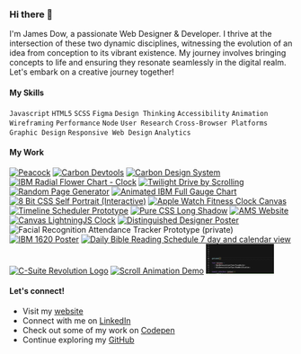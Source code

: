 ### Hi there 👋
I'm James Dow, a passionate Web Designer & Developer. I thrive at the intersection of these two dynamic disciplines, witnessing the evolution of an idea from conception to its vibrant existence. My journey involves bringing concepts to life and ensuring they resonate seamlessly in the digital realm. Let's embark on a creative journey together!

#### My Skills
`Javascript` `HTML5` `SCSS` `Figma` `Design Thinking` `Accessibility` `Animation` `Wireframing`
`Performance` `Node` `User Research` `Cross-Browser Platforms` `Graphic Design` `Responsive Web Design` `Analytics`

#### My Work
<a href="https://peacocktv.com" title="Peacock"><img src="https://github.com/photodow/photodow/assets/3793636/952e1e74-a014-4fc8-a021-fc99219029aa" width="24%" alt="Peacock" /></a> <a href="https://ibm.biz/carbon-devtools-chrome" title="Carbon Devtools"><img src="https://github.com/photodow/photodow/assets/3793636/6feb07be-f4c7-4769-bbf8-f1b03bbbe949" width="24%" alt="Carbon Devtools" /></a> <a href="https://carbondesignsystem.com/" title="Carbon Design System"><img src="https://github.com/photodow/photodow/assets/3793636/02eca081-bd8f-45e9-8e70-a11ad3dee070" width="24%" alt="Carbon Design System" /></a> <a href="https://cdpn.io/pen/debug/GmYpRX" title="IBM Radial Flower Chart - Clock"><img src="https://shots.codepen.io/username/pen/GmYpRX-1280.jpg" width="24%" alt="IBM Radial Flower Chart - Clock" /></a> <a href="https://cdpn.io/pen/debug/mvdrdy" title="Twilight Drive by Scrolling"><img src="https://shots.codepen.io/username/pen/mvdrdy-1280.jpg" width="24%" alt="Twilight Drive by Scrolling" /></a> <a href="https://photodow.github.io/random-ibm/" title="Random Page Generator"><img src="https://github.com/photodow/photodow/assets/3793636/4252658f-9e3d-46ca-a25b-5de68ffe344e" width="24%" alt="Random Page Generator" /></a> <a href="https://cdpn.io/pen/debug/pobqVNa" title="Animated IBM Full Gauge Chart"><img src="https://shots.codepen.io/username/pen/pobqVNa-1280.jpg" width="24%" alt="Animated IBM Full Gauge Chart" /></a> <a href="https://cdpn.io/pen/debug/QWoWPmw" title="8 Bit CSS Self Portrait (Interactive)"><img src="https://shots.codepen.io/username/pen/QWoWPmw-1280.jpg" width="24%" alt="8 Bit CSS Self Portrait (Interactive)" /></a> <a href="https://cdpn.io/pen/debug/KKXLZqp" title="Apple Watch Fitness Clock Canvas"><img src="https://shots.codepen.io/username/pen/KKXLZqp-1280.jpg" width="24%" alt="Apple Watch Fitness Clock Canvas" /></a> <a href="https://photodow.github.io/timeline-prototype/build/" title="Timeline Scheduler Prototype"><img src="https://github.com/photodow/photodow/assets/3793636/22ac6a86-4ded-454a-916b-39caaed3c039" width="24%" alt="Timeline Scheduler Prototype" /></a> <a href="https://cdpn.io/pen/debug/vJWoKp" title="Pure CSS Long Shadow"><img src="https://shots.codepen.io/username/pen/vJWoKp-1280.jpg" width="24%" alt="Pure CSS Long Shadow" /></a> <a href="https://amsc-usa.github.io/website/" title="AMS Website"><img src="https://github.com/photodow/photodow/assets/3793636/8a8aca31-94cf-4790-b5a5-3de5cbb6cadd" width="24%" alt="AMS Website" /></a> <a href="https://cdpn.io/pen/debug/eYeVyYx" title="Canvas LightningJS Clock"><img src="https://shots.codepen.io/username/pen/eYeVyYx-1280.jpg" width="24%" alt="Canvas LightningJS Clock" /></a> <a href="https://cdpn.io/pen/debug/QWMYwWX" title="Distinguished Designer Poster"><img src="https://shots.codepen.io/username/pen/QWMYwWX-1280.jpg" width="24%" alt="Distinguished Designer Poster" /></a>
 <img src="https://github.com/photodow/photodow/assets/3793636/19bf6cbf-fe25-406c-9570-7db0fb800a06" width="24%" alt="Facial Recognition Attendance Tracker Prototype (private)" title="Facial Recognition Attendance Tracker Prototype (private)" /> <a href="https://cdpn.io/pen/debug/rNzRdoE" title="IBM 1620 Poster"><img src="https://shots.codepen.io/username/pen/rNzRdoE-1280.jpg" width="24%" alt="IBM 1620 Poster" /></a> <a href="https://www.cedarparkchurchofchrist.org/resources/dailybiblereading" title="Daily Bible Reading Schedule 7 day and calendar view"><img src="https://github.com/photodow/photodow/assets/3793636/9067c1d0-bd59-41f6-bf6e-4673eed45616" width="24%" alt="Daily Bible Reading Schedule 7 day and calendar view" /></a> <a href="https://cdpn.io/pen/debug/pormjeW" title="C-Suite Revolution Logo"><img src="https://shots.codepen.io/username/pen/pormjeW-1280.jpg" width="24%" alt="C-Suite Revolution Logo" /></a> <a href="https://cdpn.io/pen/debug/vYKaaxK" title="Scroll Animation Demo"><img src="https://shots.codepen.io/username/pen/vYKaaxK-1280.jpg" width="24%" alt="Scroll Animation Demo" /></a> <a href="https://github.com/photodow/vsc-peacock-labels" title="VS Code Translation Plugin"><img src="https://github.com/photodow/vsc-peacock-labels/raw/main/src/images/autosuggest.gif" width="24%" alt="VS Code Translation Plugin" /></a>

#### Let's connect! 

 - Visit my [website](https://jamesdow.me)
 - Connect with me on [LinkedIn](https://linkedin.com/in/photodow)
 - Check out some of my work on [Codepen](https://codepen.io/photodow)
 - Continue exploring my [GitHub](https://github.com/photodow)




<!--
**photodow/photodow** is a ✨ _special_ ✨ repository because its `README.md` (this file) appears on your GitHub profile.

Here are some ideas to get you started:

- 🔭 I’m currently working on ...
- 🌱 I’m currently learning ...
- 👯 I’m looking to collaborate on ...
- 🤔 I’m looking for help with ...
- 💬 Ask me about ...
- 📫 How to reach me: ...
- 😄 Pronouns: ...
- ⚡ Fun fact: ...
-->
